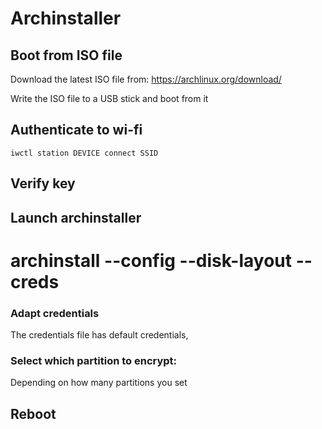 # Archinstaller

## Boot from ISO file

Download the latest ISO file from: https://archlinux.org/download/

Write the ISO file to a USB stick and boot from it

## Authenticate to wi-fi

`iwctl station DEVICE connect SSID`

## Verify key

## Launch archinstaller

# archinstall --config <path to user config file or URL> --disk-layout <path to disk layout config file or URL> --creds <path to user credentials config file or URL>

### Adapt credentials
  
The credentials file has default credentials, 

### Select which partition to encrypt:
  
Depending on how many partitions you set 

## Reboot
